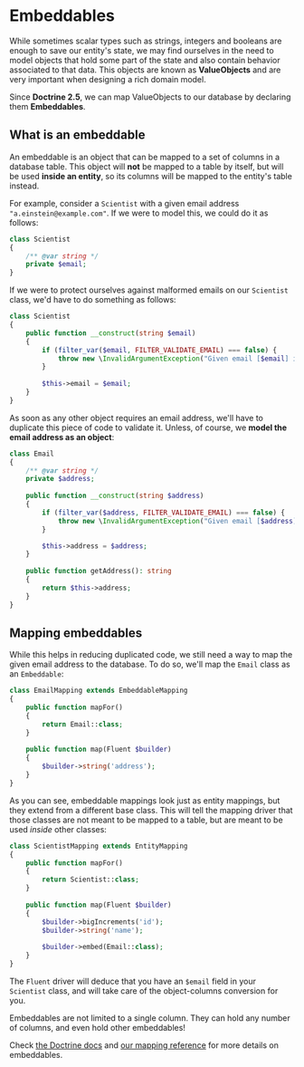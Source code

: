 # Embeddables

While sometimes scalar types such as strings, integers and booleans are enough to save our entity's state, we may find
ourselves in the need to model objects that hold some part of the state and also contain behavior associated to that 
data. This objects are known as **ValueObjects** and are very important when designing a rich domain model.

Since **Doctrine 2.5**, we can map ValueObjects to our database by declaring them **Embeddables**.

## What is an embeddable

An embeddable is an object that can be mapped to a set of columns in a database table. This object will **not** be 
mapped to a table by itself, but will be used **inside an entity**, so its columns will be mapped to the entity's table 
instead.

For example, consider a `Scientist` with a given email address `"a.einstein@example.com"`. 
If we were to model this, we could do it as follows:

```php
class Scientist
{
    /** @var string */
    private $email;
}
```

If we were to protect ourselves against malformed emails on our `Scientist` class, we'd have to do something as follows:

```php
class Scientist
{
    public function __construct(string $email)
    {
        if (filter_var($email, FILTER_VALIDATE_EMAIL) === false) {
            throw new \InvalidArgumentException("Given email [$email] is not valid.");
        }
        
        $this->email = $email;
    }
}
```

As soon as any other object requires an email address, we'll have to duplicate this piece of code to validate it. Unless,
of course, we **model the email address as an object**:

```php
class Email
{
    /** @var string */
    private $address;
    
    public function __construct(string $address)
    {
        if (filter_var($address, FILTER_VALIDATE_EMAIL) === false) {
            throw new \InvalidArgumentException("Given email [$address] is not valid.");
        }

        $this->address = $address;
    }
    
    public function getAddress(): string
    {
        return $this->address; 
    }
}
```

## Mapping embeddables

While this helps in reducing duplicated code, we still need a way to map the given email address to the database. To do
so, we'll map the `Email` class as an `Embeddable`:

```php
class EmailMapping extends EmbeddableMapping
{
    public function mapFor()
    {
        return Email::class;
    }
    
    public function map(Fluent $builder)
    {
        $builder->string('address');
    }
}
```

As you can see, embeddable mappings look just as entity mappings, but they extend from a different base class. This will
tell the mapping driver that those classes are not meant to be mapped to a table, but are meant to be used _inside_ 
other classes:

```php
class ScientistMapping extends EntityMapping
{
    public function mapFor()
    {
        return Scientist::class;
    }
    
    public function map(Fluent $builder)
    {
        $builder->bigIncrements('id');
        $builder->string('name');
        
        $builder->embed(Email::class);
    }
}
```

The `Fluent` driver will deduce that you have an `$email` field in your `Scientist` class, and will take care of the 
object-columns conversion for you.

Embeddables are not limited to a single column. They can hold any number of columns, and even hold other embeddables!

Check [the Doctrine docs](http://docs.doctrine-project.org/projects/doctrine-orm/en/latest/tutorials/embeddables.html) and [our mapping reference](/docs/{{version}}/fluent/reference#embeddables) for more details on embeddables.